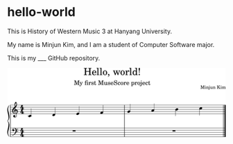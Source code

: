 # hello-world
This is History of Western Music 3 at Hanyang University.

My name is Minjun Kim, and I am a student of Computer Software major.

This is my ___ GitHub repository.

![hello-world](./hello-world.png)
